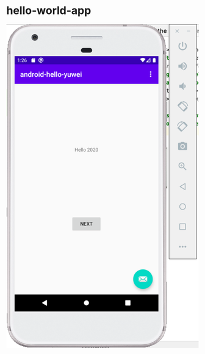 # hello-world-app


![snapshot](https://github.com/android-training-2020/hello-world-app/blob/master/android-hello-yuwei/android-hello-world-app.png)
